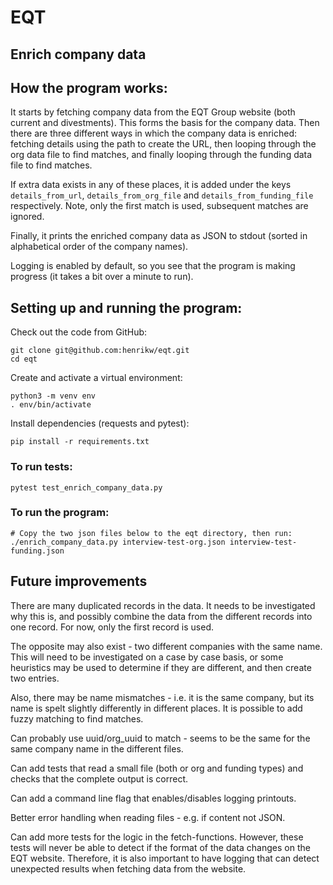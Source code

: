 # EQT
## Enrich company data

## How the program works:

It starts by fetching company data from the EQT Group website (both current and divestments).
This forms the basis for the company data. Then there are three different ways in which
the company data is enriched: fetching details using the path to create the URL,
then looping through the org data file to find matches, and finally looping through
the funding data file to find matches. 

If extra data exists in any of these places, it is added under the keys `details_from_url`,
`details_from_org_file` and `details_from_funding_file` respectively. Note, only the first
match is used, subsequent matches are ignored.

Finally, it prints the enriched company data as JSON to stdout (sorted in alphabetical order of the
company names).

Logging is enabled by default, so you see that the program is making progress (it takes
a bit over a minute to run).

## Setting up and running the program:

Check out the code from GitHub:

```
git clone git@github.com:henrikw/eqt.git
cd eqt
```

Create and activate a virtual environment:
```
python3 -m venv env
. env/bin/activate
```

Install dependencies (requests and pytest):
```
pip install -r requirements.txt
```

### To run tests:

```     
pytest test_enrich_company_data.py
```

### To run the program:

```
# Copy the two json files below to the eqt directory, then run:
./enrich_company_data.py interview-test-org.json interview-test-funding.json
```
## Future improvements

There are many duplicated records in the data. It needs to be investigated why this is,
and possibly combine the data from the different records into one record. For now, only
the first record is used.

The opposite may also exist - two different companies with the same name. This will need
to be investigated on a case by case basis, or some heuristics may be used to determine
if they are different, and then create two entries.

Also, there may be name mismatches - i.e. it is the same company, but its name
is spelt slightly differently in different places. It is possible to add fuzzy matching to find matches.

Can probably use uuid/org_uuid to match - seems to be the same for the same company name in the different files.

Can add tests that read a small file (both or org and funding types) and checks that the complete output is correct.

Can add a command line flag that enables/disables logging printouts.

Better error handling when reading files - e.g. if content not JSON.

Can add more tests for the logic in the fetch-functions. However, these tests will
never be able to detect if the format of the data changes on the EQT website. Therefore, it
is also important to have logging that can detect unexpected results when
fetching data from the website.
